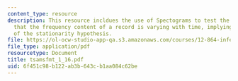 ```yaml
---
content_type: resource
description: This resource incldues the use of Spectograms to test the hypothesis
  that the frequency content of a record is varying with time, implying a failure
  of the stationarity hypothesis.
file: https://ol-ocw-studio-app-qa.s3.amazonaws.com/courses/12-864-inference-from-data-and-models-spring-2005/6f451c98b122ab3b643cb1aa084c62be_tsamsfmt_1_16.pdf
file_type: application/pdf
resourcetype: Document
title: tsamsfmt_1_16.pdf
uid: 6f451c98-b122-ab3b-643c-b1aa084c62be
---
```

